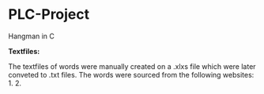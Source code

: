 # PLC-Project

Hangman in C

**Textfiles:**

The textfiles of words were manually created on a .xlxs file which were later conveted to .txt files. The words were sourced from the following websites:
1.
2.
